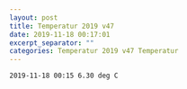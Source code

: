 ```yaml
---
layout: post
title: Temperatur 2019 v47
date: 2019-11-18 00:17:01
excerpt_separator: ""
categories: Temperatur 2019 v47 Temperatur
---
```

```
2019-11-18 00:15 6.30 deg C
```
